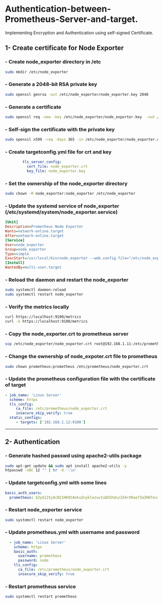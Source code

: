 # Authentication-between-Prometheus-Server-and-target.
Implementing Encryption and Authentication using self-signed Certificate.
## 1- Create certificate for Node Exporter
### - Create node_exporter directory in /etc
  ```sh
  sudo mkdir /etc/node_exporter
  ```
### - Generate a 2048-bit RSA private key
  ```sh       
  sudo openssl genrsa -out /etc/node_exporter/node_exporter.key 2048
  ```
### - Generate a certificate
  ```sh
  sudo openssl req -new -key /etc/node_exporter/node_exporter.key  -out /etc/node_exporter/node_exporter.csr
  ```
### - Self-sign the certificate with the private key
  ```sh        
  sudo openssl x509 -req -days 365 -in /etc/node_exporter/node_exporter.csr -signkey /etc/node_exporter/node_exporter.key -out /etc/node_exporter/node_exporter.crt
  ```
### - Create targetconfig.yml file for crt and key
  ```yaml        
          tls_server_config:
            cert_file: node_exporter.crt
            key_file: node_exporter.key
  ```
### - Set the ownership of the node_exporter directory 
   ```sh         
   sudo chown -R node_exporter:node_exporter /etc/node_exporter
   ```
### - Update the systemd service of node_exporter (/etc/systemd/system/node_exporter.service)
  ```ini
  [Unit]
  Description=Prometheus Node Exporter
  Wants=network-online.target
  After=network-online.target
  [Service]
  User=node_exporter
  Group=node_exporter
  Type=simple
  ExecStart=/usr/local/bin/node_exporter --web.config.file="/etc/node_exporter/targetconfig.yml"
  [Install]
  WantedBy=multi-user.target
  ```

### - Reload the daemon and restart the node_exporter
  ```sh
  sudo systemctl daemon-reload
  sudo systemctl restart node_exporter
  ```
### - Verify the metrics locally  
  ```sh
  curl https://localhost:9100/metrics 
  curl -k https://localhost:9100/metrics
  ```
### - Copy the node_exporter.crt to prometheus server
  ```sh
  scp /etc/node_exporter/node_exporter.crt root@192.168.1.11:/etc/prometheus
  ```
### - Change the ownership of node_expoter.crt file to prometheus 
  ```sh
  sudo chown prometheus:prometheus /etc/prometheus/node_exporter.crt
  ```
### - Update the prometheus configuration file with the certificate of target
  ```yml
  - job_name: 'Linux Server'
    scheme: https
    tls_config:
       ca_file: /etc/prometheus/node_exporter.crt
       insecure_skip_verify: true
    static_configs:
       - targets: ['192.168.1.12:9100']
  ```
----------------------------------------------------------------
## 2- Authentication
### - Generate hashed passwd using apache2-utils package
  ```sh
  sudo apt-get update && sudo apt install apache2-utils -y
  htpasswd -nBC 12 "" | tr -d ':\n'
  ```
### - Update targetconfig.yml with some lines
 ```yaml
 basic_auth_users:
   prometheus: $2y$12$jAcN21HKQtAekuZnyklezuvIuQXShduzId4rXRaa73aZH0fev2kzq
 ``` 
### - Restart node_exporter service
 ```sh
 sudo systemctl restart node_exporter
 ```
### - Update prometheus.yml with username and password

 ```yaml
   - job_name: 'Linux Server'
     scheme: https
     basic_auth:
       username: prometheus
       password: node
     tls_config:
       ca_file: /etc/prometheus/node_exporter.crt
       insecure_skip_verify: true
 ```
### - Restart prometheus service
 ```sh
 sudo systemctl restart prometheus
 ```


 
